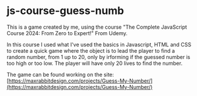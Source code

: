# js-course-guess-numb
This is a game created by me, using the course "The Complete JavaScript Course 2024: From Zero to Expert!" From Udemy.

In this course I used what I've used the basics in Javascript, HTML and CSS to create a quick game where the object is to lead the player to find a random number, from 1 up to 20, only by irforming if the guessed number is too high or too low. The player will have only 20 lives to find the number.

The game can be found working on the site: [https://maxrabbitdesign.com/projects/Guess-My-Number/](https://maxrabbitdesign.com/projects/Guess-My-Number/)
